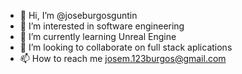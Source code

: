 - 👋 Hi, I’m @joseburgosguntin
- 👀 I’m interested in software engineering
- 🌱 I’m currently learning Unreal Engine
- 💞️ I’m looking to collaborate on full stack aplications
- 📫 How to reach me josem.123burgos@gmail.com

<!---
joseburgosguntin/joseburgosguntin is a ✨ special ✨ repository because its `README.md` (this file) appears on your GitHub profile.
You can click the Preview link to take a look at your changes.
--->
